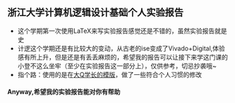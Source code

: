 ## 浙江大学计算机逻辑设计基础个人实验报告
- 这个学期第一次使用LaTeX来写实验报告感觉还是不错的，虽然实验报告就是史
- 计逻这个学期还是有比较大的变动，从古老的ise变成了Vivado+Digital,体验感有所上升，但是还是有丢丢麻烦的，希望我的报告可以让接下来学这门课的小登不这么坐牢（至少在实验报告这一部分上），仅供参考，切忌抄袭哦~
- 指个路：使用的是在[大Q学长的模版](https://github.com/kailqq/ZJU-Courses-Resources/tree/master/%E8%AE%A1%E7%AE%97%E6%9C%BA%E9%80%BB%E8%BE%91%E8%AE%BE%E8%AE%A1%E5%9F%BA%E7%A1%80)，做了一些符合个人习惯的修改
#### Anyway,希望我的实验报告能对你有帮助